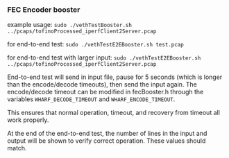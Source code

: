 ### FEC Encoder booster ###

example usage: `sudo ./vethTestBooster.sh ../pcaps/tofinoProcessed_iperfClient2Server.pcap`

for end-to-end test: `sudo ./vethTestE2EBooster.sh test.pcap`

for end-to-end test with larger input: `sudo ./vethTestE2EBooster.sh ../pcaps/tofinoProcessed_iperfClient2Server.pcap`

End-to-end test will send in input file, pause for 5 seconds (which is longer than the
encode/decode timeouts), then send the input again. The encode/decode timeout can be modified
in fecBooster.h through the variables `WHARF_DECODE_TIMEOUT` and `WHARF_ENCODE_TIMEOUT`.

This ensures that normal operation, timeout, and recovery from timeout all work properly.

At the end of the end-to-end test, the number of lines in the input and output will be shown
to verify correct operation. These values should match.
